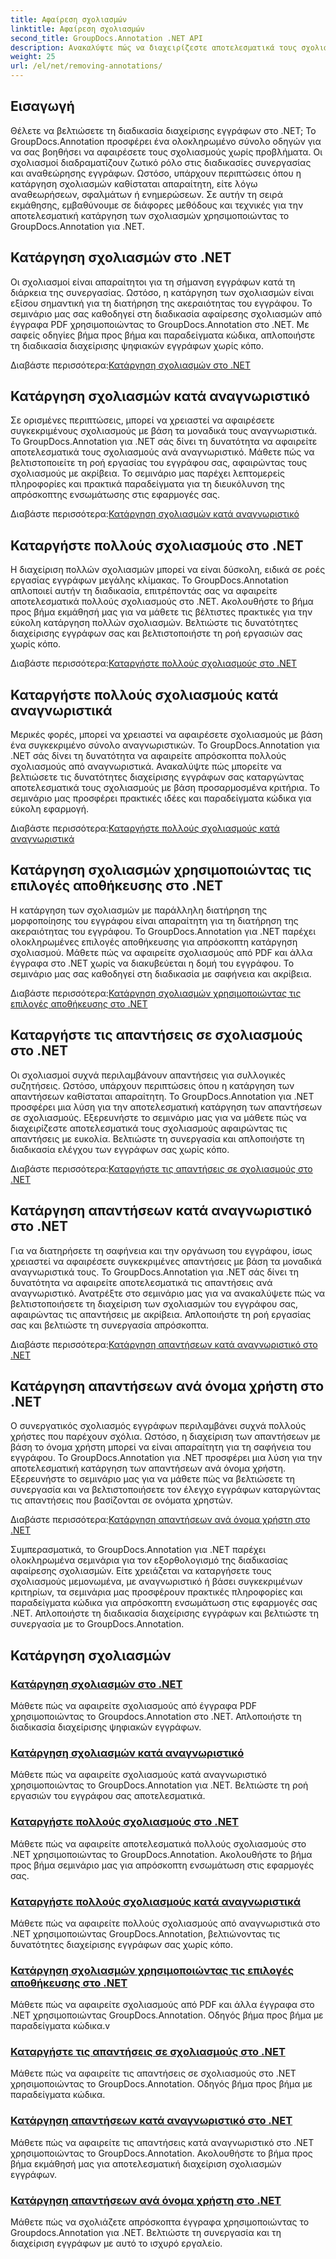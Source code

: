 ```yaml
---
title: Αφαίρεση σχολιασμών
linktitle: Αφαίρεση σχολιασμών
second_title: GroupDocs.Annotation .NET API
description: Ανακαλύψτε πώς να διαχειρίζεστε αποτελεσματικά τους σχολιασμούς στο .NET με τα μαθήματα GroupDocs.Annotation. Βελτιώστε τη ροή εργασίας των εγγράφων σας και βελτιώστε τη συνεργασία απρόσκοπτα.
weight: 25
url: /el/net/removing-annotations/
---
```

## Εισαγωγή

Θέλετε να βελτιώσετε τη διαδικασία διαχείρισης εγγράφων στο .NET; Το GroupDocs.Annotation προσφέρει ένα ολοκληρωμένο σύνολο οδηγών για να σας βοηθήσει να αφαιρέσετε τους σχολιασμούς χωρίς προβλήματα. Οι σχολιασμοί διαδραματίζουν ζωτικό ρόλο στις διαδικασίες συνεργασίας και αναθεώρησης εγγράφων. Ωστόσο, υπάρχουν περιπτώσεις όπου η κατάργηση σχολιασμών καθίσταται απαραίτητη, είτε λόγω αναθεωρήσεων, σφαλμάτων ή ενημερώσεων. Σε αυτήν τη σειρά εκμάθησης, εμβαθύνουμε σε διάφορες μεθόδους και τεχνικές για την αποτελεσματική κατάργηση των σχολιασμών χρησιμοποιώντας το GroupDocs.Annotation για .NET.

## Κατάργηση σχολιασμών στο .NET
Οι σχολιασμοί είναι απαραίτητοι για τη σήμανση εγγράφων κατά τη διάρκεια της συνεργασίας. Ωστόσο, η κατάργηση των σχολιασμών είναι εξίσου σημαντική για τη διατήρηση της ακεραιότητας του εγγράφου. Το σεμινάριο μας σας καθοδηγεί στη διαδικασία αφαίρεσης σχολιασμών από έγγραφα PDF χρησιμοποιώντας το GroupDocs.Annotation στο .NET. Με σαφείς οδηγίες βήμα προς βήμα και παραδείγματα κώδικα, απλοποιήστε τη διαδικασία διαχείρισης ψηφιακών εγγράφων χωρίς κόπο.

 Διαβάστε περισσότερα:[Κατάργηση σχολιασμών στο .NET](./remove-annotations/)

## Κατάργηση σχολιασμών κατά αναγνωριστικό
Σε ορισμένες περιπτώσεις, μπορεί να χρειαστεί να αφαιρέσετε συγκεκριμένους σχολιασμούς με βάση τα μοναδικά τους αναγνωριστικά. Το GroupDocs.Annotation για .NET σάς δίνει τη δυνατότητα να αφαιρείτε αποτελεσματικά τους σχολιασμούς ανά αναγνωριστικό. Μάθετε πώς να βελτιστοποιείτε τη ροή εργασίας του εγγράφου σας, αφαιρώντας τους σχολιασμούς με ακρίβεια. Το σεμινάριο μας παρέχει λεπτομερείς πληροφορίες και πρακτικά παραδείγματα για τη διευκόλυνση της απρόσκοπτης ενσωμάτωσης στις εφαρμογές σας.

 Διαβάστε περισσότερα:[Κατάργηση σχολιασμών κατά αναγνωριστικό](./remove-annotations-by-id/)

## Καταργήστε πολλούς σχολιασμούς στο .NET
Η διαχείριση πολλών σχολιασμών μπορεί να είναι δύσκολη, ειδικά σε ροές εργασίας εγγράφων μεγάλης κλίμακας. Το GroupDocs.Annotation απλοποιεί αυτήν τη διαδικασία, επιτρέποντάς σας να αφαιρείτε αποτελεσματικά πολλούς σχολιασμούς στο .NET. Ακολουθήστε το βήμα προς βήμα εκμάθησή μας για να μάθετε τις βέλτιστες πρακτικές για την εύκολη κατάργηση πολλών σχολιασμών. Βελτιώστε τις δυνατότητες διαχείρισης εγγράφων σας και βελτιστοποιήστε τη ροή εργασιών σας χωρίς κόπο.

 Διαβάστε περισσότερα:[Καταργήστε πολλούς σχολιασμούς στο .NET](./remove-multiple-annotations/)

## Καταργήστε πολλούς σχολιασμούς κατά αναγνωριστικά
Μερικές φορές, μπορεί να χρειαστεί να αφαιρέσετε σχολιασμούς με βάση ένα συγκεκριμένο σύνολο αναγνωριστικών. Το GroupDocs.Annotation για .NET σάς δίνει τη δυνατότητα να αφαιρείτε απρόσκοπτα πολλούς σχολιασμούς από αναγνωριστικά. Ανακαλύψτε πώς μπορείτε να βελτιώσετε τις δυνατότητες διαχείρισης εγγράφων σας καταργώντας αποτελεσματικά τους σχολιασμούς με βάση προσαρμοσμένα κριτήρια. Το σεμινάριο μας προσφέρει πρακτικές ιδέες και παραδείγματα κώδικα για εύκολη εφαρμογή.

 Διαβάστε περισσότερα:[Καταργήστε πολλούς σχολιασμούς κατά αναγνωριστικά](./remove-multiple-annotations-by-ids/)

## Κατάργηση σχολιασμών χρησιμοποιώντας τις επιλογές αποθήκευσης στο .NET
Η κατάργηση των σχολιασμών με παράλληλη διατήρηση της μορφοποίησης του εγγράφου είναι απαραίτητη για τη διατήρηση της ακεραιότητας του εγγράφου. Το GroupDocs.Annotation για .NET παρέχει ολοκληρωμένες επιλογές αποθήκευσης για απρόσκοπτη κατάργηση σχολιασμού. Μάθετε πώς να αφαιρείτε σχολιασμούς από PDF και άλλα έγγραφα στο .NET χωρίς να διακυβεύεται η δομή του εγγράφου. Το σεμινάριο μας σας καθοδηγεί στη διαδικασία με σαφήνεια και ακρίβεια.

 Διαβάστε περισσότερα:[Κατάργηση σχολιασμών χρησιμοποιώντας τις επιλογές αποθήκευσης στο .NET](./remove-annotations-using-save-options/)

## Καταργήστε τις απαντήσεις σε σχολιασμούς στο .NET
Οι σχολιασμοί συχνά περιλαμβάνουν απαντήσεις για συλλογικές συζητήσεις. Ωστόσο, υπάρχουν περιπτώσεις όπου η κατάργηση των απαντήσεων καθίσταται απαραίτητη. Το GroupDocs.Annotation για .NET προσφέρει μια λύση για την αποτελεσματική κατάργηση των απαντήσεων σε σχολιασμούς. Εξερευνήστε το σεμινάριο μας για να μάθετε πώς να διαχειρίζεστε αποτελεσματικά τους σχολιασμούς αφαιρώντας τις απαντήσεις με ευκολία. Βελτιώστε τη συνεργασία και απλοποιήστε τη διαδικασία ελέγχου των εγγράφων σας χωρίς κόπο.

 Διαβάστε περισσότερα:[Καταργήστε τις απαντήσεις σε σχολιασμούς στο .NET](./remove-replies-to-annotations/)

## Κατάργηση απαντήσεων κατά αναγνωριστικό στο .NET
Για να διατηρήσετε τη σαφήνεια και την οργάνωση του εγγράφου, ίσως χρειαστεί να αφαιρέσετε συγκεκριμένες απαντήσεις με βάση τα μοναδικά αναγνωριστικά τους. Το GroupDocs.Annotation για .NET σάς δίνει τη δυνατότητα να αφαιρείτε αποτελεσματικά τις απαντήσεις ανά αναγνωριστικό. Ανατρέξτε στο σεμινάριο μας για να ανακαλύψετε πώς να βελτιστοποιήσετε τη διαχείριση των σχολιασμών του εγγράφου σας, αφαιρώντας τις απαντήσεις με ακρίβεια. Απλοποιήστε τη ροή εργασίας σας και βελτιώστε τη συνεργασία απρόσκοπτα.

 Διαβάστε περισσότερα:[Κατάργηση απαντήσεων κατά αναγνωριστικό στο .NET](./remove-replies-by-id/)

## Κατάργηση απαντήσεων ανά όνομα χρήστη στο .NET
Ο συνεργατικός σχολιασμός εγγράφων περιλαμβάνει συχνά πολλούς χρήστες που παρέχουν σχόλια. Ωστόσο, η διαχείριση των απαντήσεων με βάση το όνομα χρήστη μπορεί να είναι απαραίτητη για τη σαφήνεια του εγγράφου. Το GroupDocs.Annotation για .NET προσφέρει μια λύση για την αποτελεσματική κατάργηση των απαντήσεων ανά όνομα χρήστη. Εξερευνήστε το σεμινάριο μας για να μάθετε πώς να βελτιώσετε τη συνεργασία και να βελτιστοποιήσετε τον έλεγχο εγγράφων καταργώντας τις απαντήσεις που βασίζονται σε ονόματα χρηστών.

 Διαβάστε περισσότερα:[Κατάργηση απαντήσεων ανά όνομα χρήστη στο .NET](./remove-replies-by-username/)

Συμπερασματικά, το GroupDocs.Annotation για .NET παρέχει ολοκληρωμένα σεμινάρια για τον εξορθολογισμό της διαδικασίας αφαίρεσης σχολιασμών. Είτε χρειάζεται να καταργήσετε τους σχολιασμούς μεμονωμένα, με αναγνωριστικό ή βάσει συγκεκριμένων κριτηρίων, τα σεμινάρια μας προσφέρουν πρακτικές πληροφορίες και παραδείγματα κώδικα για απρόσκοπτη ενσωμάτωση στις εφαρμογές σας .NET. Απλοποιήστε τη διαδικασία διαχείρισης εγγράφων και βελτιώστε τη συνεργασία με το GroupDocs.Annotation.
## Κατάργηση σχολιασμών
### [Κατάργηση σχολιασμών στο .NET](./remove-annotations/)
Μάθετε πώς να αφαιρείτε σχολιασμούς από έγγραφα PDF χρησιμοποιώντας το Groupdocs.Annotation στο .NET. Απλοποιήστε τη διαδικασία διαχείρισης ψηφιακών εγγράφων.
### [Κατάργηση σχολιασμών κατά αναγνωριστικό](./remove-annotations-by-id/)
Μάθετε πώς να αφαιρείτε σχολιασμούς κατά αναγνωριστικό χρησιμοποιώντας το GroupDocs.Annotation για .NET. Βελτιώστε τη ροή εργασιών του εγγράφου σας αποτελεσματικά.
### [Καταργήστε πολλούς σχολιασμούς στο .NET](./remove-multiple-annotations/)
Μάθετε πώς να αφαιρείτε αποτελεσματικά πολλούς σχολιασμούς στο .NET χρησιμοποιώντας το GroupDocs.Annotation. Ακολουθήστε το βήμα προς βήμα σεμινάριο μας για απρόσκοπτη ενσωμάτωση στις εφαρμογές σας.
### [Καταργήστε πολλούς σχολιασμούς κατά αναγνωριστικά](./remove-multiple-annotations-by-ids/)
Μάθετε πώς να αφαιρείτε πολλούς σχολιασμούς από αναγνωριστικά στο .NET χρησιμοποιώντας GroupDocs.Annotation, βελτιώνοντας τις δυνατότητες διαχείρισης εγγράφων σας χωρίς κόπο.
### [Κατάργηση σχολιασμών χρησιμοποιώντας τις επιλογές αποθήκευσης στο .NET](./remove-annotations-using-save-options/)
Μάθετε πώς να αφαιρείτε σχολιασμούς από PDF και άλλα έγγραφα στο .NET χρησιμοποιώντας GroupDocs.Annotation. Οδηγός βήμα προς βήμα με παραδείγματα κώδικα.v
### [Καταργήστε τις απαντήσεις σε σχολιασμούς στο .NET](./remove-replies-to-annotations/)
Μάθετε πώς να αφαιρείτε τις απαντήσεις σε σχολιασμούς στο .NET χρησιμοποιώντας το GroupDocs.Annotation. Οδηγός βήμα προς βήμα με παραδείγματα κώδικα.
### [Κατάργηση απαντήσεων κατά αναγνωριστικό στο .NET](./remove-replies-by-id/)
Μάθετε πώς να αφαιρείτε τις απαντήσεις κατά αναγνωριστικό στο .NET χρησιμοποιώντας το GroupDocs.Annotation. Ακολουθήστε το βήμα προς βήμα εκμάθησή μας για αποτελεσματική διαχείριση σχολιασμών εγγράφων.
### [Κατάργηση απαντήσεων ανά όνομα χρήστη στο .NET](./remove-replies-by-username/)
Μάθετε πώς να σχολιάζετε απρόσκοπτα έγγραφα χρησιμοποιώντας το Groupdocs.Annotation για .NET. Βελτιώστε τη συνεργασία και τη διαχείριση εγγράφων με αυτό το ισχυρό εργαλείο.